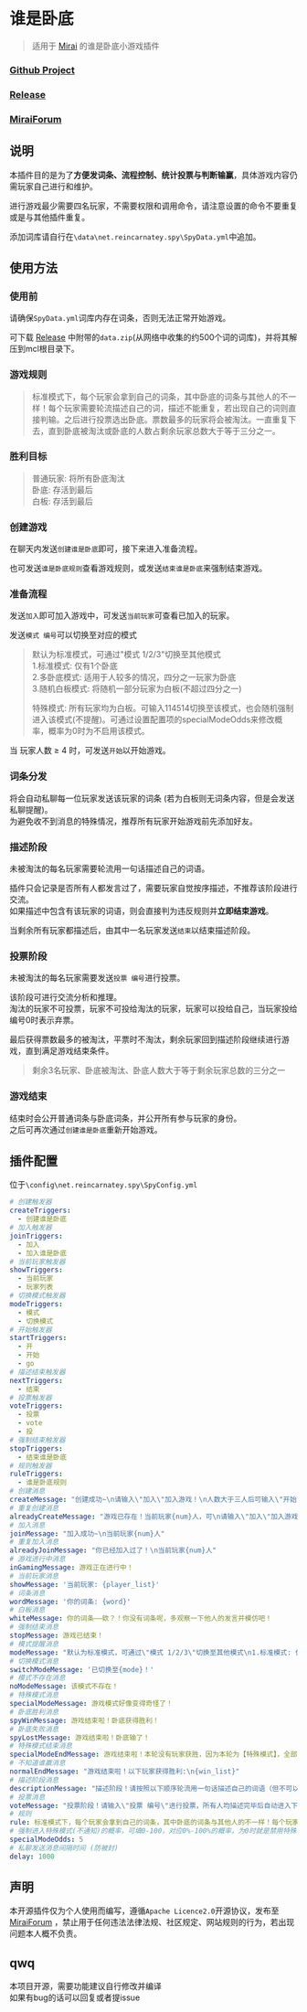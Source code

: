 # 谁是卧底

> 适用于 [Mirai](https://github.com/mamoe/mirai) 的谁是卧底小游戏插件

### [Github Project](https://github.com/Mitr-yuzr/WhoIsSpy)
### [Release](https://github.com/Mitr-yuzr/WhoIsSpy/releases/tag/1.1)
### [MiraiForum](https://mirai.mamoe.net/topic/1580/whoisspy-%E8%B0%81%E6%98%AF%E5%8D%A7%E5%BA%95%E5%B0%8F%E6%B8%B8%E6%88%8F%E6%8F%92%E4%BB%B6)

## 说明

本插件目的是为了**方便发词条、流程控制、统计投票与判断输赢**，具体游戏内容仍需玩家自己进行和维护。  

进行游戏最少需要四名玩家，不需要权限和调用命令，请注意设置的命令不要重复或是与其他插件重复。  

添加词库请自行在`\data\net.reincarnatey.spy\SpyData.yml`中追加。  

## 使用方法

### 使用前

请确保`SpyData.yml`词库内存在词条，否则无法正常开始游戏。  

可下载 [Release](https://github.com/Mitr-yuzr/WhoIsSpy/releases/tag/1.0) 中附带的`data.zip`(从网络中收集的约500个词的词库)，并将其解压到mcl根目录下。

### 游戏规则

> 标准模式下，每个玩家会拿到自己的词条，其中卧底的词条与其他人的不一样！每个玩家需要轮流描述自己的词，描述不能重复，若出现自己的词则直接判输。之后进行投票选出卧底。票数最多的玩家将会被淘汰。一直重复下去，直到卧底被淘汰或卧底的人数占剩余玩家总数大于等于三分之一。

### 胜利目标

> 普通玩家: 将所有卧底淘汰  
> 卧底: 存活到最后    
> 白板: 存活到最后  

### 创建游戏

在聊天内发送`创建谁是卧底`即可，接下来进入准备流程。  

也可发送`谁是卧底规则`查看游戏规则，或发送`结束谁是卧底`来强制结束游戏。

### 准备流程

发送`加入`即可加入游戏中，可发送`当前玩家`可查看已加入的玩家。  

发送`模式 编号`可以切换至对应的模式

> 默认为标准模式，可通过"模式 1/2/3"切换至其他模式  
> 1.标准模式: 仅有1个卧底  
> 2.多卧底模式: 适用于人较多的情况，四分之一玩家为卧底  
> 3.随机白板模式: 将随机一部分玩家为白板(不超过四分之一)
> 
> 特殊模式: 所有玩家均为白板。可输入114514切换至该模式，也会随机强制进入该模式(不提醒)。可通过设置配置项的specialModeOdds来修改概率，概率为0时为不启用该模式。

当 玩家人数 ≥ 4 时，可发送`开始`以开始游戏。

### 词条分发

将会自动私聊每一位玩家发送该玩家的词条 (若为白板则无词条内容，但是会发送私聊提醒)。  
为避免收不到消息的特殊情况，推荐所有玩家开始游戏前先添加好友。

### 描述阶段

未被淘汰的每名玩家需要轮流用一句话描述自己的词语。  

插件只会记录是否所有人都发言过了，需要玩家自觉按序描述，不推荐该阶段进行交流。  
如果描述中包含有该玩家的词语，则会直接判为违反规则并**立即结束游戏**。  

当剩余所有玩家都描述后，由其中一名玩家发送`结束`以结束描述阶段。

### 投票阶段

未被淘汰的每名玩家需要发送`投票 编号`进行投票。

该阶段可进行交流分析和推理。  
淘汰的玩家不可投票，玩家不可投给淘汰的玩家，玩家可以投给自己，当玩家投给编号0时表示弃票。  

最后获得票数最多的被淘汰，平票时不淘汰，剩余玩家回到描述阶段继续进行游戏，直到满足游戏结束条件。

> 剩余3名玩家、卧底被淘汰、卧底人数大于等于剩余玩家总数的三分之一

### 游戏结束

结束时会公开普通词条与卧底词条，并公开所有参与玩家的身份。  
之后可再次通过`创建谁是卧底`重新开始游戏。

## 插件配置

位于`\config\net.reincarnatey.spy\SpyConfig.yml`

```yaml
# 创建触发器
createTriggers: 
  - 创建谁是卧底
# 加入触发器
joinTriggers: 
  - 加入
  - 加入谁是卧底
# 当前玩家触发器
showTriggers: 
  - 当前玩家
  - 玩家列表
# 切换模式触发器
modeTriggers: 
  - 模式
  - 切换模式
# 开始触发器
startTriggers: 
  - 开
  - 开始
  - go
# 描述结束触发器
nextTriggers: 
  - 结束
# 投票触发器
voteTriggers: 
  - 投票
  - vote
  - 投
# 强制结束触发器
stopTriggers: 
  - 结束谁是卧底
# 规则触发器
ruleTriggers: 
  - 谁是卧底规则
# 创建消息
createMessage: "创建成功~\n请输入\"加入\"加入游戏！\n人数大于三人后可输入\"开始\"开始游戏！"
# 重复创建消息
alreadyCreateMessage: "游戏已存在！当前玩家{num}人，可\n请输入\"加入\"加入游戏！输入\"谁是卧底规则\"查看规则，\n人数大于三人后可输入\"开始\"开始游戏！"
# 加入消息
joinMessage: "加入成功~\n当前玩家{num}人"
# 重复加入消息
alreadyJoinMessage: "你已经加入过了！\n当前玩家{num}人"
# 游戏进行中消息
inGamingMessage: 游戏正在进行中！
# 当前玩家消息
showMessage: '当前玩家: {player_list}'
# 词条消息
wordMessage: '你的词条: {word}'
# 白板消息
whiteMessage: 你的词条——欸？！你没有词条呢，多观察一下他人的发言并模仿吧！
# 强制结束消息
stopMessage: 游戏已结束！
# 模式提醒消息
modeMessage: "默认为标准模式，可通过\"模式 1/2/3\"切换至其他模式\n1.标准模式: 仅有1个卧底\n2.多卧底模式: 适用于人较多的情况，四分之一玩家为卧底\n3.随机白板模式: 将随机一部分玩家为白板(不超过四分之一)"
# 切换模式消息
switchModeMessage: '已切换至{mode}！'
# 模式不存在消息
noModeMessage: 该模式不存在！
# 特殊模式消息
specialModeMessage: 游戏模式好像变得奇怪了！
# 卧底胜利消息
spyWinMessage: 游戏结束啦！卧底获得胜利！
# 卧底失败消息
spyLostMessage: 游戏结束啦！卧底输了！
# 特殊模式结束消息
specialModeEndMessage: 游戏结束啦！本轮没有玩家获胜，因为本轮为【特殊模式】，全部玩家都是白板！
# 不知道谁赢消息
normalEndMessage: "游戏结束啦！以下玩家获得胜利:\n{win_list}"
# 描述阶段消息
descriptionMessage: "描述阶段！请按照以下顺序轮流用一句话描述自己的词语（但不可以包含自己的词语），所有人均描述完毕后发送\"{nextTriggers}\"进入下一阶段。\n{player_list}"
# 投票消息
voteMessage: "投票阶段！请输入\"投票 编号\"进行投票，所有人均描述完毕后自动进入下一回合。\n0. 弃票\n{player_list}"
# 规则
rule: 标准模式下，每个玩家会拿到自己的词条，其中卧底的词条与其他人的不一样！每个玩家需要轮流描述自己的词，描述不能重复，若出现自己的词则直接判输。之后进行投票选出卧底。票数最多的玩家将会被淘汰。一直重复下去，直到卧底被淘汰或卧底的人数占剩余玩家总数大于等于三分之一。
# 强制进入特殊模式(不通知)的概率，可填0-100，对应0%-100%的概率，为0时就是禁用特殊模式 。特殊模式: 所有玩家均为白板，只剩下3名玩家时结束。该模式也可通过"切换模式 114514"进入。
specialModeOdds: 5
# 私聊发送消息间隔时间 (防被封)
delay: 1000
```

## 声明

本开源插件仅为个人使用而编写，遵循`Apache Licence2.0`开源协议，发布至 [MiraiForum](https://mirai.mamoe.net/) ，禁止用于任何违法法律法规、社区规定、网站规则的行为，若出现问题本人概不负责。

## qwq
本项目开源，需要功能建议自行修改并编译  
如果有bug的话可以回复或者提issue